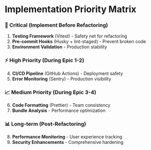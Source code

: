 # Implementation Priority Matrix

### 🚨 **Critical (Implement Before Refactoring)**
1. **Testing Framework** (Vitest) - Safety net for refactoring
2. **Pre-commit Hooks** (Husky + lint-staged) - Prevent broken code
3. **Environment Validation** - Production stability

### ⚡ **High Priority (During Epic 1-2)**
4. **CI/CD Pipeline** (GitHub Actions) - Deployment safety
5. **Error Monitoring** (Sentry) - Production visibility

### 📈 **Medium Priority (During Epic 3-4)**
6. **Code Formatting** (Prettier) - Team consistency
7. **Bundle Analysis** - Performance optimization

### 📊 **Long-term (Post-Refactoring)**
8. **Performance Monitoring** - User experience tracking
9. **Security Enhancements** - Comprehensive hardening
